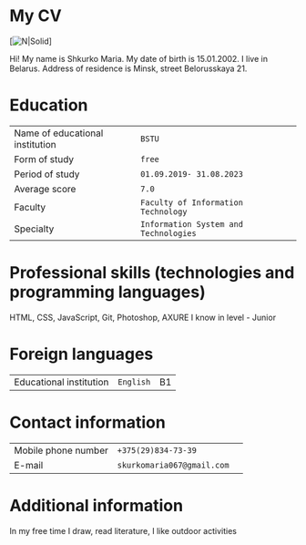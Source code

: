 ﻿# **My CV**
 [![N|Solid](https://sun9-20.userapi.com/impf/FdPJL_EGthUDtiad12-jG9kGOh18QP4IQtzM2A/sGChqiimzDM.jpg?size=960x960&quality=96&sign=b1b15f595696b5324d4bce87ef64605b&type=album)]

Hi! My name is Shkurko Maria. My date of birth is 15.01.2002. I live in Belarus. Address of residence is Minsk, street Belorusskaya 21.

# **Education**
|                |          |                    |
|----------------|-------------------------------|-----------|
|Name of educational institution|`BSTU`                    
|Form of study          |`free`                      
|Period of study         |`01.09.2019- 31.08.2023`
|Average score|`7.0`|
|Faculty| `Faculty of Information Technology`  |
|Specialty| `Information System and Technologies`|

# Professional skills (technologies and programming languages)

HTML, CSS, JavaScript, Git, Photoshop, AXURE I know in level - Junior

# Foreign languages
|                |          |                    |
|----------------|-------------------------------|-----------|
|Educational institution|`English`   |B1                 


# Contact information
|                |          |                    |
|----------------|-------------------------------|-----------|
|Mobile phone number|`+375(29)834-73-39`                    
|E-mail          |`skurkomaria067@gmail.com`               


# Additional information
####   
In my free time I draw, read literature, I like outdoor activities
